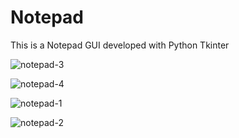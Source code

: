 # Notepad
This is a Notepad GUI developed with Python Tkinter 

![notepad-3](https://user-images.githubusercontent.com/104005034/196997638-c3301ca0-fe0a-49b1-9fd3-511de1cbba26.jpg)

![notepad-4](https://user-images.githubusercontent.com/104005034/196997939-68641343-49e9-4e65-a9d9-1ecb7bfe2fe4.jpg)

![notepad-1](https://user-images.githubusercontent.com/104005034/196999554-373126ff-98ad-4546-9c55-54c094232f0d.jpg)

![notepad-2](https://user-images.githubusercontent.com/104005034/196999604-4d767799-7df4-4fc7-b107-74a73c0d1cca.jpg)
